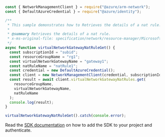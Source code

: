 ```javascript
const { NetworkManagementClient } = require("@azure/arm-network");
const { DefaultAzureCredential } = require("@azure/identity");

/**
 * This sample demonstrates how to Retrieves the details of a nat rule.
 *
 * @summary Retrieves the details of a nat rule.
 * x-ms-original-file: specification/network/resource-manager/Microsoft.Network/stable/2021-08-01/examples/VirtualNetworkGatewayNatRuleGet.json
 */
async function virtualNetworkGatewayNatRuleGet() {
  const subscriptionId = "subid";
  const resourceGroupName = "rg1";
  const virtualNetworkGatewayName = "gateway1";
  const natRuleName = "natRule1";
  const credential = new DefaultAzureCredential();
  const client = new NetworkManagementClient(credential, subscriptionId);
  const result = await client.virtualNetworkGatewayNatRules.get(
    resourceGroupName,
    virtualNetworkGatewayName,
    natRuleName
  );
  console.log(result);
}

virtualNetworkGatewayNatRuleGet().catch(console.error);
```

Read the [SDK documentation](https://github.com/Azure/azure-sdk-for-js/blob/%40azure%2Farm-network_28.0.0/sdk/network/arm-network/README.md) on how to add the SDK to your project and authenticate.
